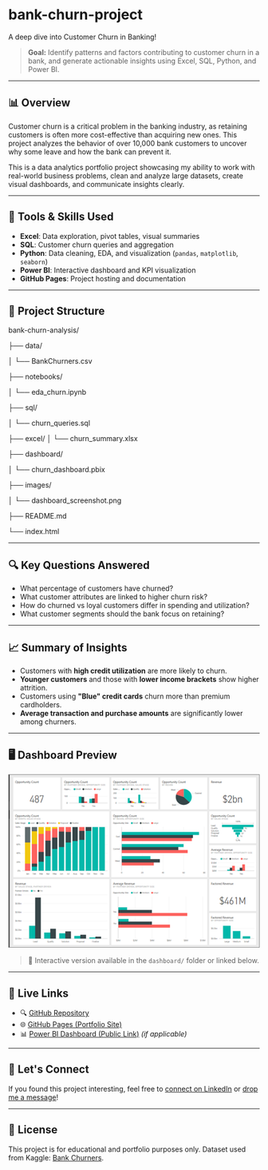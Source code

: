 # bank-churn-project
A deep dive into Customer Churn in Banking!

> **Goal:** Identify patterns and factors contributing to customer churn in a bank, and generate actionable insights using Excel, SQL, Python, and Power BI.

---

## 📊 Overview

Customer churn is a critical problem in the banking industry, as retaining customers is often more cost-effective than acquiring new ones. This project analyzes the behavior of over 10,000 bank customers to uncover why some leave and how the bank can prevent it.

This is a data analytics portfolio project showcasing my ability to work with real-world business problems, clean and analyze large datasets, create visual dashboards, and communicate insights clearly.

---

## 🧰 Tools & Skills Used

- **Excel**: Data exploration, pivot tables, visual summaries
- **SQL**: Customer churn queries and aggregation
- **Python**: Data cleaning, EDA, and visualization (`pandas`, `matplotlib`, `seaborn`)
- **Power BI**: Interactive dashboard and KPI visualization
- **GitHub Pages**: Project hosting and documentation

---

## 📁 Project Structure
bank-churn-analysis/

├── data/

│ └── BankChurners.csv

├── notebooks/

│ └── eda_churn.ipynb

├── sql/

│ └── churn_queries.sql

├── excel/
│ └── churn_summary.xlsx

├── dashboard/

│ └── churn_dashboard.pbix

├── images/

│ └── dashboard_screenshot.png

├── README.md

└── index.html


---

## 🔍 Key Questions Answered

- What percentage of customers have churned?
- What customer attributes are linked to higher churn risk?
- How do churned vs loyal customers differ in spending and utilization?
- What customer segments should the bank focus on retaining?

---

## 📈 Summary of Insights

- Customers with **high credit utilization** are more likely to churn.
- **Younger customers** and those with **lower income brackets** show higher attrition.
- Customers using **"Blue" credit cards** churn more than premium cardholders.
- **Average transaction and purchase amounts** are significantly lower among churners.

---

## 🖥️ Dashboard Preview

![Dashboard Screenshot](images/dashboard_screenshot.png)

> 📌 Interactive version available in the `dashboard/` folder or linked below.

---

## 🔗 Live Links

- 🔍 [GitHub Repository](https://github.com/yourusername/bank-churn-analysis)
- 🌐 [GitHub Pages (Portfolio Site)](https://yourusername.github.io/bank-churn-analysis)
- 📊 [Power BI Dashboard (Public Link)](https://app.powerbi.com/...) *(if applicable)*

---

## 🤝 Let's Connect
 
If you found this project interesting, feel free to [connect on LinkedIn](https://linkedin.com/in/yourusername) or [drop me a message](mailto:your@email.com)!

---

## 📄 License

This project is for educational and portfolio purposes only. Dataset used from Kaggle: [Bank Churners](https://www.kaggle.com/datasets/sakshigoyal7/credit-card-customers).

